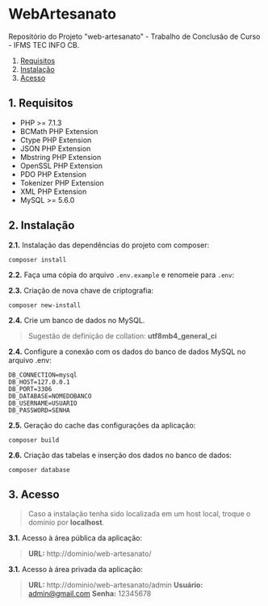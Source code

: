 # WebArtesanato

Repositório do Projeto "web-artesanato" - Trabalho de Conclusão de Curso - IFMS TEC INFO CB.

1. [Requisitos](#1-requisitos)
2. [Instalação](#2-instalação)
3. [Acesso](#3-acesso)

## 1. Requisitos

- PHP >= 7.1.3
- BCMath PHP Extension
- Ctype PHP Extension
- JSON PHP Extension
- Mbstring PHP Extension
- OpenSSL PHP Extension
- PDO PHP Extension
- Tokenizer PHP Extension
- XML PHP Extension
- MySQL >= 5.6.0


## 2. Instalação

**2.1.** Instalação das dependências do projeto com composer:

    composer install


**2.2.** Faça uma cópia do arquivo `.env.example` e renomeie para `.env`:


**2.3.** Criação de nova chave de criptografia:

    composer new-install


**2.4.** Crie um banco de dados no MySQL.

> Sugestão de definição de collation: **utf8mb4_general_ci**


**2.4.** Configure a conexão com os dados do banco de dados MySQL no arquivo .env:

    DB_CONNECTION=mysql
    DB_HOST=127.0.0.1
    DB_PORT=3306
    DB_DATABASE=NOMEDOBANCO
    DB_USERNAME=USUARIO
    DB_PASSWORD=SENHA


**2.5.** Geração do cache das configurações da aplicação:

    composer build


**2.6.** Criação das tabelas e inserção dos dados no banco de dados:

    composer database

## 3. Acesso

> Caso a instalação tenha sido localizada em um host local, troque o domínio por **localhost**.

**3.1.** Acesso à área pública da aplicação:

> **URL:** http://dominio/web-artesanato/


**3.1.** Acesso à área privada da aplicação:

> **URL:** http://dominio/web-artesanato/admin
> **Usuário:** admin@gmail.com
> **Senha:** 12345678